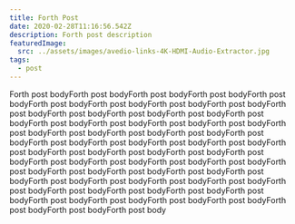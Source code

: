 ```yaml
---
title: Forth Post
date: 2020-02-28T11:16:56.542Z
description: Forth post description
featuredImage:
  src: ../assets/images/avedio-links-4K-HDMI-Audio-Extractor.jpg
tags:
  - post
---
```

Forth post bodyForth post bodyForth post bodyForth post bodyForth post bodyForth post bodyForth post bodyForth post bodyForth post bodyForth post bodyForth post bodyForth post bodyForth post bodyForth post bodyForth post bodyForth post bodyForth post bodyForth post bodyForth post bodyForth post bodyForth post bodyForth post bodyForth post bodyForth post bodyForth post bodyForth post bodyForth post bodyForth post bodyForth post bodyForth post bodyForth post bodyForth post bodyForth post bodyForth post bodyForth post bodyForth post bodyForth post bodyForth post bodyForth post bodyForth post bodyForth post bodyForth post bodyForth post bodyForth post bodyForth post bodyForth post bodyForth post bodyForth post bodyForth post bodyForth post bodyForth post bodyForth post bodyForth post bodyForth post bodyForth post bodyForth post bodyForth post body 

<Image fileName="j-tech" />
